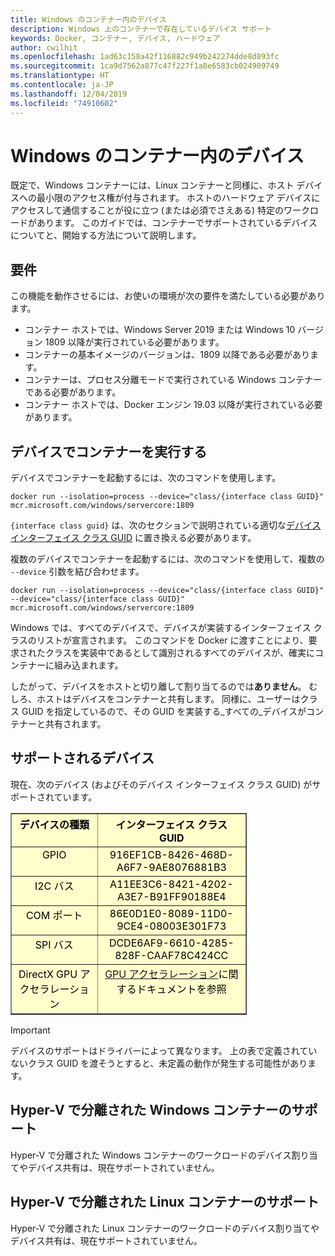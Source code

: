 ```yaml
---
title: Windows のコンテナー内のデバイス
description: Windows 上のコンテナーで存在しているデバイス サポート
keywords: Docker, コンテナー, デバイス, ハードウェア
author: cwilhit
ms.openlocfilehash: 1ad63c158a42f116882c949b242274dde8d893fc
ms.sourcegitcommit: 1ca9d7562a877c47f227f1a8e6583cb024909749
ms.translationtype: HT
ms.contentlocale: ja-JP
ms.lasthandoff: 12/04/2019
ms.locfileid: "74910602"
---
```

# <a name="devices-in-containers-on-windows"></a>Windows のコンテナー内のデバイス

既定で、Windows コンテナーには、Linux コンテナーと同様に、ホスト デバイスへの最小限のアクセス権が付与されます。 ホストのハードウェア デバイスにアクセスして通信することが役に立つ (または必須でさえある) 特定のワークロードがあります。 このガイドでは、コンテナーでサポートされているデバイスについてと、開始する方法について説明します。

## <a name="requirements"></a>要件

この機能を動作させるには、お使いの環境が次の要件を満たしている必要があります。
- コンテナー ホストでは、Windows Server 2019 または Windows 10 バージョン 1809 以降が実行されている必要があります。
- コンテナーの基本イメージのバージョンは、1809 以降である必要があります。
- コンテナーは、プロセス分離モードで実行されている Windows コンテナーである必要があります。
- コンテナー ホストでは、Docker エンジン 19.03 以降が実行されている必要があります。

## <a name="run-a-container-with-a-device"></a>デバイスでコンテナーを実行する

デバイスでコンテナーを起動するには、次のコマンドを使用します。

```shell
docker run --isolation=process --device="class/{interface class GUID}" mcr.microsoft.com/windows/servercore:1809
```

`{interface class guid}` は、次のセクションで説明されている適切な[デバイス インターフェイス クラス GUID](https://docs.microsoft.com/windows-hardware/drivers/install/overview-of-device-interface-classes) に置き換える必要があります。

複数のデバイスでコンテナーを起動するには、次のコマンドを使用して、複数の `--device` 引数を結び合わせます。

```shell
docker run --isolation=process --device="class/{interface class GUID}" --device="class/{interface class GUID}" mcr.microsoft.com/windows/servercore:1809
```

Windows では、すべてのデバイスで、デバイスが実装するインターフェイス クラスのリストが宣言されます。 このコマンドを Docker に渡すことにより、要求されたクラスを実装中であるとして識別されるすべてのデバイスが、確実にコンテナーに組み込まれます。

したがって、デバイスをホストと切り離して割り当てるのでは**ありません**。 むしろ、ホストはデバイスをコンテナーと共有します。 同様に、ユーザーはクラス GUID を指定しているので、その GUID を実装する_すべての_デバイスがコンテナーと共有されます。

## <a name="what-devices-are-supported"></a>サポートされるデバイス

現在、次のデバイス (およびそのデバイス インターフェイス クラス GUID) がサポートされています。
  
<table border="1" style="background-color:FFFFCC;border-collapse:collapse;border:1px solid FFCC00;color:000000;width:75%" cellpadding="5" cellspacing="5">
<thead>
<tr valign="top">
<th><center>デバイスの種類</center></th>
<th><center>インターフェイス クラス GUID</center></th>
</tr>
</thead>
<tbody>
<tr valign="top">
<td><center>GPIO</center></td>
<td><center>916EF1CB-8426-468D-A6F7-9AE8076881B3</center></td>
</tr>
<tr valign="top">
<td><center>I2C バス</center></td>
<td><center>A11EE3C6-8421-4202-A3E7-B91FF90188E4</center></td>
</tr>
<tr valign="top">
<td><center>COM ポート</center></td>
<td><center>86E0D1E0-8089-11D0-9CE4-08003E301F73</center></td>
</tr>
<tr valign="top">
<td><center>SPI バス</center></td>
<td><center>DCDE6AF9-6610-4285-828F-CAAF78C424CC</center></td>
</tr>
<tr valign="top">
<td><center>DirectX GPU アクセラレーション</center></td>
<td><center><a href="https://docs.microsoft.com/virtualization/windowscontainers/deploy-containers/gpu-acceleration">GPU アクセラレーション</a>に関するドキュメントを参照</center></td>
</tr>
</tbody>
</table>

> [!IMPORTANT]
> デバイスのサポートはドライバーによって異なります。 上の表で定義されていないクラス GUID を渡そうとすると、未定義の動作が発生する可能性があります。

## <a name="hyper-v-isolated-windows-container-support"></a>Hyper-V で分離された Windows コンテナーのサポート

Hyper-V で分離された Windows コンテナーのワークロードのデバイス割り当てやデバイス共有は、現在サポートされていません。

## <a name="hyper-v-isolated-linux-container-support"></a>Hyper-V で分離された Linux コンテナーのサポート

Hyper-V で分離された Linux コンテナーのワークロードのデバイス割り当てやデバイス共有は、現在サポートされていません。
